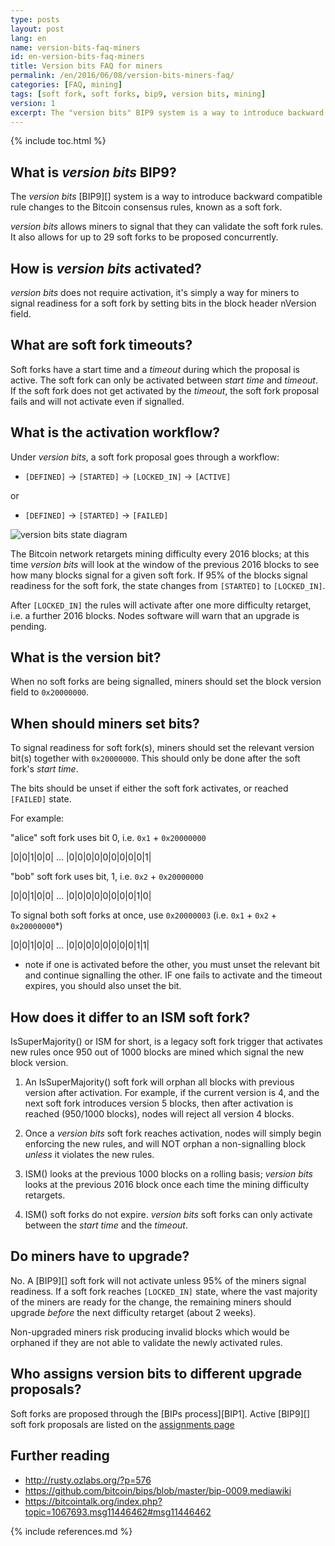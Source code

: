 ```yaml
---
type: posts
layout: post
lang: en
name: version-bits-faq-miners
id: en-version-bits-faq-miners
title: Version bits FAQ for miners
permalink: /en/2016/06/08/version-bits-miners-faq/
categories: [FAQ, mining]
tags: [soft fork, soft forks, bip9, version bits, mining]
version: 1
excerpt: The "version bits" BIP9 system is a way to introduce backward compatible rule changes to the Bitcoin consensus rules, known as a soft fork.
---
```

{% include toc.html %}

## What is _version bits_ BIP9?

The _version bits_ [BIP9][] system is a way to introduce backward compatible rule changes to the Bitcoin consensus rules, known as a soft fork.

_version bits_ allows miners to signal that they can validate the soft fork rules. It also allows for up to 29 soft forks to be proposed concurrently.

## How is _version bits_ activated?

_version bits_ does not require activation, it's simply a way for miners to signal readiness for a soft fork by setting bits in the block header nVersion field.

## What are soft fork timeouts?

Soft forks have a start time and a _timeout_ during which the proposal is active. The soft fork can only be activated between _start time_ and _timeout_. If the soft fork does not get activated by the _timeout_, the soft fork proposal fails and will not activate even if signalled.

## What is the activation workflow?

Under _version bits_, a soft fork proposal goes through a workflow: 

- `[DEFINED]` -> `[STARTED]` -> `[LOCKED_IN]` -> `[ACTIVE]`

or

- `[DEFINED]` -> `[STARTED]` -> `[FAILED]`

![version bits state diagram](https://raw.githubusercontent.com/bitcoin/bips/master/bip-0009/states.png)

The Bitcoin network retargets mining difficulty every 2016 blocks; at this time _version bits_ will look at the window of the previous 2016 blocks to see how many blocks signal for a given soft fork. If 95% of the blocks signal readiness for the soft fork, the state changes from `[STARTED]` to `[LOCKED_IN]`.

After `[LOCKED_IN]` the rules will activate after one more difficulty retarget, i.e. a further 2016 blocks. Nodes software will warn that an upgrade is pending.

## What is the version bit?

When no soft forks are being signalled, miners should set the block version field to `0x20000000`.

## When should miners set bits?

To signal readiness for soft fork(s), miners should set the relevant version bit(s) together with `0x20000000`. This should only be done after the soft fork's _start time_. 

The bits should be unset if either the soft fork activates, or reached `[FAILED]` state.

For example:

"alice" soft fork uses bit 0, i.e. `0x1` + `0x20000000`

|0|0|1|0|0| ... |0|0|0|0|0|0|0|0|0|1|

"bob" soft fork uses bit, 1, i.e. `0x2` + `0x20000000`

|0|0|1|0|0| ... |0|0|0|0|0|0|0|0|1|0|

To signal both soft forks at once, use `0x20000003` (i.e. `0x1` + `0x2` + `0x20000000`*)

|0|0|1|0|0| ... |0|0|0|0|0|0|0|0|1|1|

* note if one is activated before the other, you must unset the relevant bit and continue signalling the other. IF one fails to activate and the timeout expires, you should also unset the bit.

## How does it differ to an ISM soft fork?

IsSuperMajority() or ISM for short, is a legacy soft fork trigger that activates new rules once 950 out of 1000 blocks are mined which signal the new block version.

1. An IsSuperMajority() soft fork will orphan all blocks with previous version after activation. For example, if the current version is 4, and the next soft fork introduces version 5 blocks, then after activation is reached (950/1000 blocks), nodes will reject all version 4 blocks.

2. Once a _version bits_ soft fork reaches activation, nodes will simply begin enforcing the new rules, and will NOT orphan a non-signalling block _unless_ it violates the new rules.

3. ISM() looks at the previous 1000 blocks on a rolling basis; _version bits_ looks at the previous 2016 block once each time the mining difficulty retargets.

4. ISM() soft forks do not expire. _version bits_ soft forks can only activate between the _start time_ and the _timeout_.

## Do miners have to upgrade?

No. A [BIP9][] soft fork will not activate unless 95% of the miners signal readiness. If a soft fork reaches `[LOCKED_IN]` state, where the vast majority of the miners are ready for the change, the remaining miners should upgrade _before_ the next difficulty retarget (about 2 weeks).

Non-upgraded miners risk producing invalid blocks which would be orphaned if they are not able to validate the newly activated rules.

## Who assigns version bits to different upgrade proposals?

Soft forks are proposed through the [BIPs process][BIP1]. Active [BIP9][] soft fork proposals are listed on the [assignments page](https://github.com/bitcoin/bips/blob/master/bip-0009.mediawiki#deployments)

## Further reading

- <http://rusty.ozlabs.org/?p=576>
- <https://github.com/bitcoin/bips/blob/master/bip-0009.mediawiki>
- <https://bitcointalk.org/index.php?topic=1067693.msg11446462#msg11446462>

{% include references.md %}

